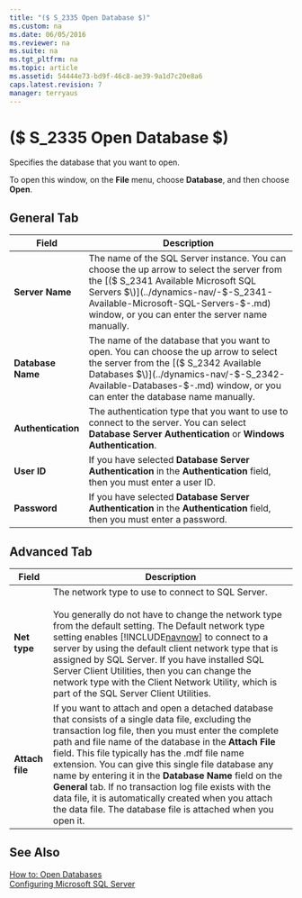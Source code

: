 ```yaml
---
title: "($ S_2335 Open Database $)"
ms.custom: na
ms.date: 06/05/2016
ms.reviewer: na
ms.suite: na
ms.tgt_pltfrm: na
ms.topic: article
ms.assetid: 54444e73-bd9f-46c8-ae39-9a1d7c20e8a6
caps.latest.revision: 7
manager: terryaus
---
```

# ($ S_2335 Open Database $)
Specifies the database that you want to open.  
  
 To open this window, on the **File** menu, choose **Database**, and then choose **Open**.  
  
## General Tab  
  
|Field|Description|  
|-----------|-----------------|  
|**Server Name**|The name of the SQL Server instance. You can choose the up arrow to select the server from the [\($ S\_2341 Available Microsoft SQL Servers $\)](../dynamics-nav/-$-S_2341-Available-Microsoft-SQL-Servers-$-.md) window, or you can enter the server name manually.|  
|**Database Name**|The name of the database that you want to open. You can choose the up arrow to select the server from the [\($ S\_2342 Available Databases $\)](../dynamics-nav/-$-S_2342-Available-Databases-$-.md) window, or you can enter the database name manually.|  
|**Authentication**|The authentication type that you want to use to connect to the server. You can select **Database Server Authentication** or **Windows Authentication**.|  
|**User ID**|If you have selected **Database Server Authentication** in the **Authentication** field, then you must enter a user ID.|  
|**Password**|If you have selected **Database Server Authentication** in the **Authentication** field, then you must enter a password.|  
  
## Advanced Tab  
  
|Field|Description|  
|-----------|-----------------|  
|**Net type**|The network type to use to connect to SQL Server.<br /><br /> You generally do not have to change the network type from the default setting. The Default network type setting enables [!INCLUDE[navnow](../dynamics-nav/includes/navnow_md.md)] to connect to a server by using the default client network type that is assigned by SQL Server. If you have installed SQL Server Client Utilities, then you can change the network type with the Client Network Utility, which is part of the SQL Server Client Utilities.|  
|**Attach file**|If you want to attach and open a detached database that consists of a single data file, excluding the transaction log file, then you must enter the complete path and file name of the database in the **Attach File** field. This file typically has the .mdf file name extension. You can give this single file database any name by entering it in the **Database Name** field on the **General** tab. If no transaction log file exists with the data file, it is automatically created when you attach the data file. The database file is attached when you open it.|  
  
## See Also  
 [How to: Open Databases](../Topic/How%20to:%20Open%20Databases.md)   
 [Configuring Microsoft SQL Server](../dynamics-nav/Configuring-Microsoft-SQL-Server.md)